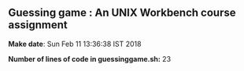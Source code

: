 ## Guessing game : An UNIX Workbench course assignment

**Make date**: Sun Feb 11 13:36:38 IST 2018

**Number of lines of code in guessinggame.sh:** 23
